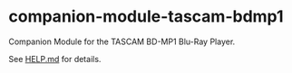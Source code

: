# companion-module-tascam-bdmp1
Companion Module for the TASCAM BD-MP1 Blu-Ray Player.

See [HELP.md](HELP.md) for details.
